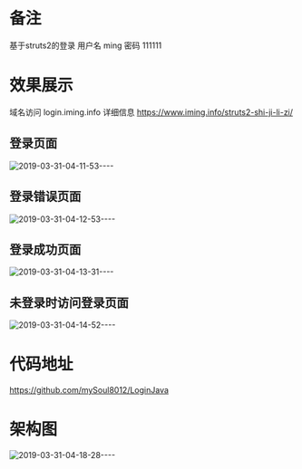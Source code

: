 # 备注
基于struts2的登录
用户名 ming
密码 111111

# 效果展示
域名访问 login.iming.info
详细信息 https://www.iming.info/struts2-shi-ji-li-zi/
## 登录页面
![2019-03-31-04-11-53----](https://www.iming.info//content/images/2019/03/2019-03-31-04-11-53----.png)

## 登录错误页面
![2019-03-31-04-12-53----](https://www.iming.info//content/images/2019/03/2019-03-31-04-12-53----.png)

## 登录成功页面
![2019-03-31-04-13-31----](https://www.iming.info//content/images/2019/03/2019-03-31-04-13-31----.png)

## 未登录时访问登录页面
![2019-03-31-04-14-52----](https://www.iming.info//content/images/2019/03/2019-03-31-04-14-52----.png)

# 代码地址
https://github.com/mySoul8012/LoginJava

# 架构图
![2019-03-31-04-18-28----](https://www.iming.info//content/images/2019/03/2019-03-31-04-18-28----.png)

